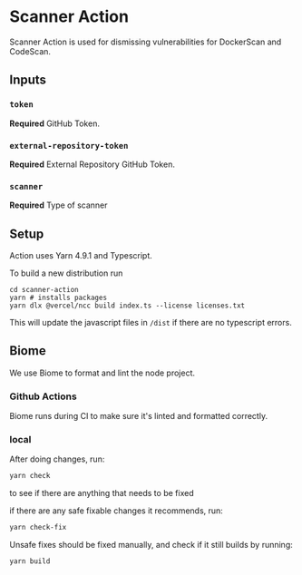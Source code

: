 # Scanner Action

Scanner Action is used for dismissing vulnerabilities for DockerScan and CodeScan.

## Inputs

### `token`

**Required** GitHub Token.

### `external-repository-token`

**Required** External Repository GitHub Token.

### `scanner`

**Required** Type of scanner

## Setup

Action uses Yarn 4.9.1 and Typescript.

To build a new distribution run
```
cd scanner-action
yarn # installs packages
yarn dlx @vercel/ncc build index.ts --license licenses.txt
```

This will update the javascript files in `/dist` if there are no typescript errors.

## Biome
We use Biome to format and lint the node project.

### Github Actions

Biome runs during CI to make sure it's linted and formatted correctly.

### local

After doing changes, run:
```bash
yarn check
``` 
to see if there are anything that needs to be fixed

if there are any safe fixable changes it recommends, run:
```bash
yarn check-fix
```

Unsafe fixes should be fixed manually, and check if it still builds by running:
```bash
yarn build
```
